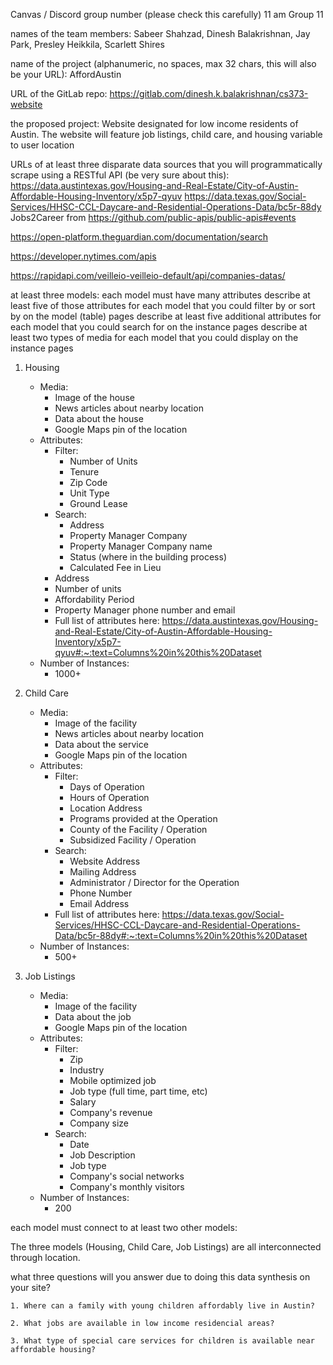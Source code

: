 Canvas / Discord group number (please check this carefully)
11 am Group 11

names of the team members:
Sabeer Shahzad, Dinesh Balakrishnan, Jay Park, Presley Heikkila, Scarlett Shires

name of the project (alphanumeric, no spaces, max 32 chars, this will also be your URL):
AffordAustin

URL of the GitLab repo:
https://gitlab.com/dinesh.k.balakrishnan/cs373-website

the proposed project:
Website designated for low income residents of Austin. The website will feature job listings, child care, and housing variable to user location

URLs of at least three disparate data sources that you will programmatically scrape using a RESTful API (be very sure about this):
https://data.austintexas.gov/Housing-and-Real-Estate/City-of-Austin-Affordable-Housing-Inventory/x5p7-qyuv
https://data.texas.gov/Social-Services/HHSC-CCL-Daycare-and-Residential-Operations-Data/bc5r-88dy
Jobs2Career from https://github.com/public-apis/public-apis#events

https://open-platform.theguardian.com/documentation/search

https://developer.nytimes.com/apis

https://rapidapi.com/veilleio-veilleio-default/api/companies-datas/

at least three models:
each model must have many attributes
describe at least five of those attributes for each model that you could filter by or sort by on the model (table) pages
describe at least five additional attributes for each model that you could search for on the instance pages
describe at least two types of media for each model that you could display on the instance pages

1. Housing

   - Media:
     - Image of the house
     - News articles about nearby location
     - Data about the house
     - Google Maps pin of the location
   - Attributes:
     - Filter:
       - Number of Units
       - Tenure
       - Zip Code
       - Unit Type
       - Ground Lease
     - Search:
       - Address
       - Property Manager Company
       - Property Manager Company name
       - Status (where in the building process)
       - Calculated Fee in Lieu
     - Address
     - Number of units
     - Affordability Period
     - Property Manager phone number and email
     - Full list of attributes here: https://data.austintexas.gov/Housing-and-Real-Estate/City-of-Austin-Affordable-Housing-Inventory/x5p7-qyuv#:~:text=Columns%20in%20this%20Dataset
   - Number of Instances:
     - 1000+

2. Child Care

   - Media:
     - Image of the facility
     - News articles about nearby location
     - Data about the service
     - Google Maps pin of the location
   - Attributes:
     - Filter:
       - Days of Operation
       - Hours of Operation
       - Location Address
       - Programs provided at the Operation
       - County of the Facility / Operation
       - Subsidized Facility / Operation
     - Search:
       - Website Address
       - Mailing Address
       - Administrator / Director for the Operation
       - Phone Number
       - Email Address
     - Full list of attributes here: https://data.texas.gov/Social-Services/HHSC-CCL-Daycare-and-Residential-Operations-Data/bc5r-88dy#:~:text=Columns%20in%20this%20Dataset
   - Number of Instances:
     - 500+

3. Job Listings
   - Media:
     - Image of the facility
     - Data about the job
     - Google Maps pin of the location
   - Attributes:
     - Filter:
       - Zip
       - Industry
       - Mobile optimized job
       - Job type (full time, part time, etc)
       - Salary
       - Company's revenue
       - Company size
     - Search:
       - Date
       - Job Description
       - Job type
       - Company's social networks
       - Company's monthly visitors
   - Number of Instances:
     - 200

each model must connect to at least two other models:

The three models (Housing, Child Care, Job Listings) are all interconnected through location.

what three questions will you answer due to doing this data synthesis on your site?

    1. Where can a family with young children affordably live in Austin?

    2. What jobs are available in low income residencial areas?

    3. What type of special care services for children is available near affordable housing?
